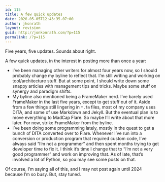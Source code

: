 ```yaml
---
id: 115
title: A few quick updates
date: 2020-05-05T12:43:35-07:00
author: jkonrath
layout: revision
guid: http://jonkonrath.com/?p=115
permalink: /?p=115
---
```

Five years, five updates. Sounds about right.

A few quick updates, in the interest in posting more than once a year:

  * I&#8217;ve been managing other writers for almost four years now, so I should probably change my byline to reflect that. I&#8217;m still writing and working on tool/architecture stuff. But at some point, I should write down some snappy articles with management tips and tricks. Maybe some stuff on synergy and paradigm shifts.
  * My byline also mentioned being a FrameMaker nerd. I&#8217;ve barely used FrameMaker in the last five years, except to get stuff out of it. Aside from a few things still lingering in `*.fm` files, most of my company uses DITA, and some of use Markdown and Jekyll. But the eventual plan is to move everything to MadCap Flare. So maybe I&#8217;ll write about that more later. For now, strike FrameMaker from the byline.
  * I&#8217;ve been doing some programming lately, mostly in the quest to get a bunch of DITA converted over to Flare. Whenever I&#8217;ve run into a conversion or production program that required custom code, I&#8217;ve always said &#8220;I&#8217;m not a programmer&#8221; and then spent months trying to get developer time to fix it. I think it&#8217;s time I change that to &#8220;I&#8217;m not a very good programmer&#8221; and work on improving that. As of late, that&#8217;s involved a lot of Python, so you may see some posts on that.

Of course, I&#8217;m saying all of this, and I may not post again until 2024 because I&#8217;m so busy. But, stay tuned.